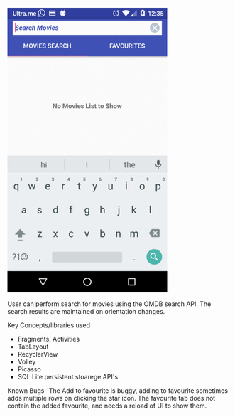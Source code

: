 ![Alt text](/raw/output.gif?raw=true "Home Screen")

User can perform search for movies using the OMDB search API. The search results are maintained on orientation changes.

Key Concepts/libraries used
- Fragments, Activities
- TabLayout
- RecyclerView
- Volley
- Picasso
- SQL Lite persistent stoarege API's

Known Bugs- The Add to favourite is buggy, adding to favourite sometimes adds multiple rows on clicking the star icon. The favourite tab
does not contain the added favourite, and needs a reload of UI to show them.


